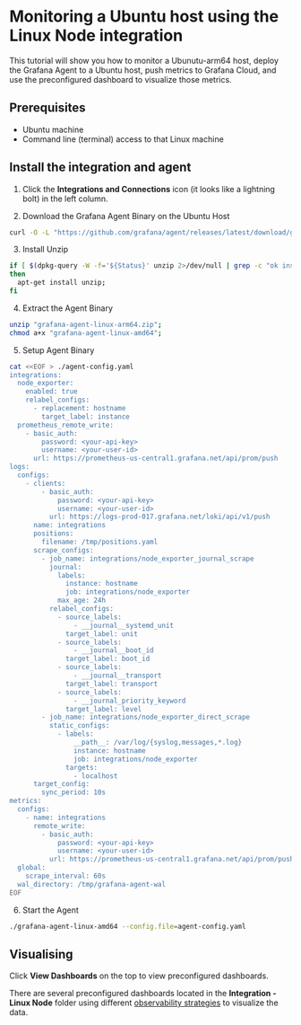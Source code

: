 # Monitoring a Ubuntu host using the Linux Node integration

This tutorial will show you how to monitor a Ubunutu-arm64 host, deploy the Grafana Agent to a Ubuntu host, push metrics to Grafana Cloud, and use the preconfigured dashboard to visualize those metrics.

## Prerequisites

- Ubuntu machine
- Command line (terminal) access to that Linux machine

## Install the integration and agent

1. Click the **Integrations and Connections** icon (it looks like a lightning bolt) in the left column.

2. Download the Grafana Agent Binary on the Ubuntu Host

```bash
curl -O -L "https://github.com/grafana/agent/releases/latest/download/grafana-agent-linux-arm64.zip";
```

3. Install Unzip

```bash
if [ $(dpkg-query -W -f='${Status}' unzip 2>/dev/null | grep -c "ok installed") -eq 0 ];
then
  apt-get install unzip;
fi
```

4. Extract the Agent Binary

```bash
unzip "grafana-agent-linux-arm64.zip";
chmod a+x "grafana-agent-linux-amd64";
```

5. Setup Agent Binary
```bash
cat <<EOF > ./agent-config.yaml
integrations:
  node_exporter:
    enabled: true
    relabel_configs:
      - replacement: hostname
        target_label: instance
  prometheus_remote_write:
    - basic_auth:
        password: <your-api-key>
        username: <your-user-id>
      url: https://prometheus-us-central1.grafana.net/api/prom/push
logs:
  configs:
    - clients:
        - basic_auth:
            password: <your-api-key>
            username: <your-user-id>
          url: https://logs-prod-017.grafana.net/loki/api/v1/push
      name: integrations
      positions:
        filename: /tmp/positions.yaml
      scrape_configs:
        - job_name: integrations/node_exporter_journal_scrape
          journal:
            labels:
              instance: hostname
              job: integrations/node_exporter
            max_age: 24h
          relabel_configs:
            - source_labels:
                - __journal__systemd_unit
              target_label: unit
            - source_labels:
                - __journal__boot_id
              target_label: boot_id
            - source_labels:
                - __journal__transport
              target_label: transport
            - source_labels:
                - __journal_priority_keyword
              target_label: level
        - job_name: integrations/node_exporter_direct_scrape
          static_configs:
            - labels:
                __path__: /var/log/{syslog,messages,*.log}
                instance: hostname
                job: integrations/node_exporter
              targets:
                - localhost
      target_config:
        sync_period: 10s
metrics:
  configs:
    - name: integrations
      remote_write:
        - basic_auth:
            password: <your-api-key>
            username: <your-user-id>
          url: https://prometheus-us-central1.grafana.net/api/prom/push
  global:
    scrape_interval: 60s
  wal_directory: /tmp/grafana-agent-wal
EOF
```

6. Start the Agent

```bash
./grafana-agent-linux-amd64 --config.file=agent-config.yaml
```

## Visualising

Click **View Dashboards** on the top to view preconfigured dashboards.

There are several preconfigured dashboards located in the **Integration - Linux Node** folder using different [observability strategies](https://grafana.com/docs/grafana/latest/dashboards/build-dashboards/best-practices/#common-observability-strategies) to visualize the data. 
